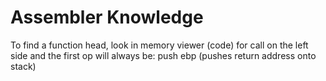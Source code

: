 # Assembler Knowledge

To find a function head, look in memory viewer (code) for call on the left side
and the first op will always be: push ebp 
(pushes return address onto stack)
